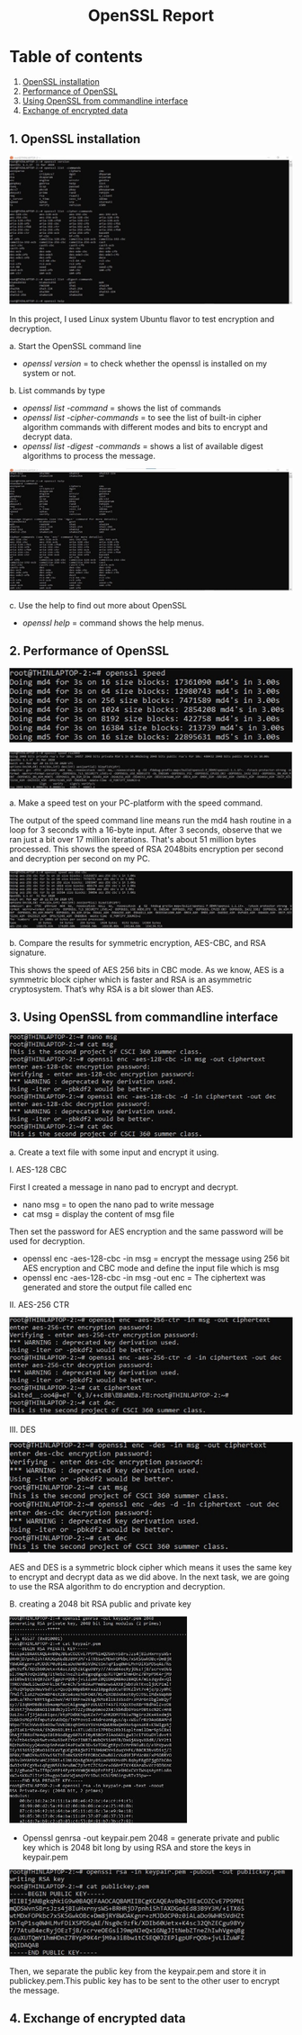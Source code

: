 <h1 align=center> OpenSSL Report <h1>
  
# Table of contents
  
1. [OpenSSL installation](#installation)
2. [Performance of OpenSSL](#performance)
3. [Using OpenSSL from commandline interface](#cmd)
4. [Exchange of encrypted data](#exchanged)

## 1. OpenSSL installation <a name="installation"></a>
  ![Task 1](Task1-a,b.jpg)
  
  <p> In this project, I used Linux system Ubuntu flavor to test encryption and decryption.</p>

   <p>a. Start the OpenSSL command line
      <ul>
         <li><i>openssl version</i> = to check whether the openssl is installed on my system or not.</li>
      </ul>
   </p>

   <p>b. List commands by type 
      <ul>
        <li><i>openssl list -command</i> = shows the list of commands</li>
        <li><i>openssl list -cipher-commands</i> = to see the list of built-in cipher algorithm commands with different modes and bits to encrypt and decrypt data.</li>
        <li><i>openssl list -digest -commands</i> = shows a list of available digest algorithms to process the message.</li>
      </ul>
    </p>
    
  ![Task 1](Task1-c.jpg)

   <p> c. Use the help to find out more about OpenSSL
      <ul>
        <li><i>openssl help</i> = command shows the help menus.</li>
      </ul>
   </p>
   
## 2. Performance of OpenSSL <a name="performance"></a>
  ![Task 2](Task2.jpg)
  
  ![Task 2-a](Task2-a.jpg)
  
  <p>a. Make a speed test on your PC-platform with the speed command. </p>
  <p>The output of the speed command line means run the md4 hash routine in a loop for 3 seconds with a 16-byte input. After 3 seconds, observe that we ran just a bit over 17 million iterations. That's about 51 million bytes processed. This shows the speed of RSA 2048bits encryption per second and decryption per second on my PC.</p>
  
  ![Task 2-b](Task2-b.jpg)
  
  <p>b. Compare the results for symmetric encryption, AES-CBC, and RSA signature.</p>
  <p> This shows the speed of AES 256 bits in CBC mode. As we know, AES is a symmetric block cipher which is faster and RSA is an asymmetric cryptosystem. That’s why RSA is a bit slower than AES.
  </p>
 
## 3. Using OpenSSL from commandline interface<a name="cmd"></a>
![Task 3](Task3.jpg)

 <p>a. Create a text file with some input and encrypt it using. </p>
 <p> I. AES-128 CBC
  <p>First I created a message in nano pad to encrypt and decrypt.</p>
    <ul>
      <li>nano msg = to open the nano pad to write message</li>
      <li>cat msg = display the content of msg file</li>
    </ul>
      
Then set the password for AES encryption and the same password will be used for decryption.
    <ul>
      <li>openssl enc -aes-128-cbc -in msg = encrypt the message using 256 bit AES encryption and CBC mode and define the input file which is msg</li>
      <li>openssl enc -aes-128-cbc -in msg -out enc = The ciphertext was generated and store the output file called enc</li>
    </ul>
 </p>
 
 <p> II. AES-256 CTR </p>
 
 ![Task 3](Task3-ii.jpg)
 
 <p> III. DES </p>
 
 ![Task 3](Task3-iii.jpg)
 
AES and DES is a symmetric block cipher which means it uses the same key to encrypt and decrypt data as we did above. In the next task, we are going to use the RSA algorithm to do encryption and decryption.

B. creating a 2048 bit RSA public and private key

![Task 3](Task-3b.jpg)

<ul>
  <li>Openssl genrsa -out keypair.pem 2048 = generate private and public key which is 2048 bit long by using RSA and store the keys in keypair.pem</li>
</ul>

![Task 3](Task-3b1.jpg)

Then, we separate the public key from the keypair.pem and store it in publickey.pem.This public key has to be sent to the other user to encrypt the message.

## 4. Exchange of encrypted data <a name="exchanged"></a>
  
